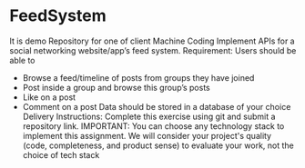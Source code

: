 # FeedSystem
It is demo Repository for one of client
Machine Coding
Implement APIs for a social networking website/app’s feed system.
Requirement:
Users should be able to
- Browse a feed/timeline of posts from groups they have joined
- Post inside a group and browse this group’s posts
- Like on a post
- Comment on a post
Data should be stored in a database of your choice
Delivery Instructions: Complete this exercise using git and submit a repository link.
IMPORTANT: You can choose any technology stack to implement this assignment. We will
consider your project's quality (code, completeness, and product sense) to evaluate your
work, not the choice of tech stack
